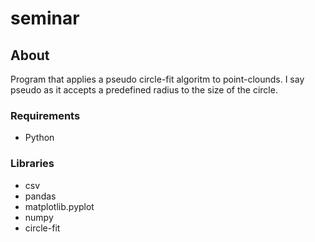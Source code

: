# seminar
## About
Program that applies a pseudo circle-fit algoritm to point-clounds. I say pseudo as it accepts a predefined radius to the size of the circle.
### Requirements
* Python
### Libraries
* csv
* pandas
* matplotlib.pyplot
* numpy
* circle-fit
